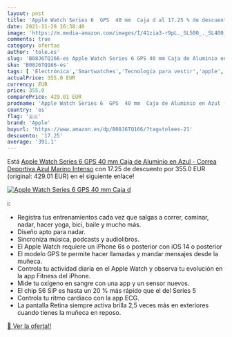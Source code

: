 ```yaml
---
layout: post
title: 'Apple Watch Series 6  GPS  40 mm  Caja d al 17.25 % de descuento'
date: 2021-11-28 16:38:40
image: 'https://m.media-amazon.com/images/I/41zia3-r9pL._SL500_._SL400_.jpg'
comments: true
category: ofertas
author: 'tole.es'
slug: 'B08J6TQ166-es Apple Watch Series 6 GPS 40 mm Caja de Aluminio en Azul -...'
sku: 'B08J6TQ166-es'
tags: [ 'Electrónica','Smartwatches','Tecnología para vestir','apple', ]
actualPrice: 355.0 EUR
currency: EUR
price: 355.0
comparePrice: 429.01 EUR
prodname: 'Apple Watch Series 6  GPS  40 mm  Caja de Aluminio en Azul - Correa Deportiva Azul Marino Intenso'
country: 'es'
flag: '🇪🇸'
brand: 'Apple'
buyurl: 'https://www.amazon.es/dp/B08J6TQ166/?tag=tolees-21'
descuento: '17.25'
average: '391.1'
---
```


Está [Apple Watch Series 6  GPS  40 mm  Caja de Aluminio en Azul - Correa Deportiva Azul Marino Intenso](https://www.amazon.es/dp/B08J6TQ166/?tag=tolees-21) con 17.25 de descuento por 355.0 EUR (original: 429.01 EUR) en el siguiente enlace!

[![Apple Watch Series 6  GPS  40 mm  Caja d](https://m.media-amazon.com/images/I/41zia3-r9pL._SL500_._SL400_.jpg)](https://www.amazon.es/dp/B08J6TQ166/?tag=tolees-21)

ℹ️:

- Registra tus entrenamientos cada vez que salgas a correr, caminar, nadar, hacer yoga, bici, baile y mucho más.
- Diseño apto para nadar.
- Sincroniza música, podcasts y audiolibros.
- El Apple Watch requiere un iPhone 6s o posterior con iOS 14 o posterior
- El modelo GPS te permite hacer llamadas y mandar mensajes desde la muñeca.
- Controla tu actividad diaria en el Apple Watch y observa tu evolución en la app Fitness del iPhone.
- Mide tu oxígeno en sangre con una app y un sensor nuevos.
- El chip S6 SiP es hasta un 20 % más rápido que el del Series 5
- Controla tu ritmo cardiaco con la app ECG.
- La pantalla Retina siempre activa brilla 2,5 veces más en exteriores cuando tienes la muñeca en reposo.

[🛒 Ver la oferta!!](https://www.amazon.es/dp/B08J6TQ166/?tag=tolees-21)

